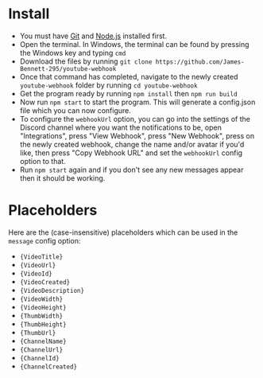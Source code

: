 # Install
- You must have [Git](https://git-scm.com/book/en/v2/Getting-Started-Installing-Git) and [Node.js](https://nodejs.org/en/download) installed first.
- Open the terminal. In Windows, the terminal can be found by pressing the Windows key and typing `cmd`
- Download the files by running `git clone https://github.com/James-Bennett-295/youtube-webhook`
- Once that command has completed, navigate to the newly created `youtube-webhook` folder by running `cd youtube-webhook`
- Get the program ready by running `npm install` then `npm run build`
- Now run `npm start` to start the program. This will generate a config.json file which you can now configure.
- To configure the `webhookUrl` option, you can go into the settings of the Discord channel where you want the notifications to be, open "Integrations", press "View Webhook", press "New Webhook", press on the newly created webhook, change the name and/or avatar if you'd like, then press "Copy Webhook URL" and set the `webhookUrl` config option to that.
- Run `npm start` again and if you don't see any new messages appear then it should be working.

# Placeholders
Here are the (case-insensitive) placeholders which can be used in the `message` config option:
- `{VideoTitle}`
- `{VideoUrl}`
- `{VideoId}`
- `{VideoCreated}`
- `{VideoDescription}`
- `{VideoWidth}`
- `{VideoHeight}`
- `{ThumbWidth}`
- `{ThumbHeight}`
- `{ThumbUrl}`
- `{ChannelName}`
- `{ChannelUrl}`
- `{ChannelId}`
- `{ChannelCreated}`
